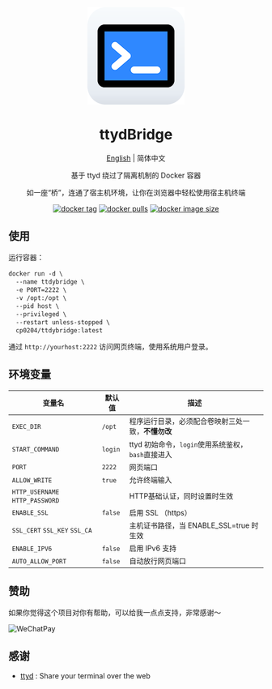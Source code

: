 <div align="center">

![logo](img/icon.png)

# ttydBridge

[English](/README.md) | 简体中文

基于 ttyd 绕过了隔离机制的 Docker 容器

如一座“桥”，连通了宿主机环境，让你在浏览器中轻松使用宿主机终端

[![docker tag][docker-tag-image]][github-url] [![docker pulls][docker-pulls-image]][docker-url] [![docker image size][docker-image-size-image]][docker-url]

[docker-tag-image]: https://img.shields.io/docker/v/cp0204/ttydbridge
[docker-pulls-image]: https://img.shields.io/docker/pulls/cp0204/ttydbridge
[docker-image-size-image]: https://img.shields.io/docker/image-size/cp0204/ttydbridge
[github-url]: https://github.com/Cp0204/ttydbridge
[docker-url]: https://hub.docker.com/r/cp0204/ttydbridge

</div>

## 使用

运行容器：

```shell
docker run -d \
  --name ttdybridge \
  -e PORT=2222 \
  -v /opt:/opt \
  --pid host \
  --privileged \
  --restart unless-stopped \
  cp0204/ttdybridge:latest
```

通过 `http://yourhost:2222` 访问网页终端，使用系统用户登录。

## 环境变量

| 变量名                          | 默认值  | 描述                                               |
| ------------------------------- | ------- | -------------------------------------------------- |
| `EXEC_DIR`                      | `/opt`  | 程序运行目录，必须配合卷映射三处一致，**不懂勿改** |
| `START_COMMAND`                 | `login` | ttyd 初始命令，`login`使用系统鉴权，`bash`直接进入 |
| `PORT`                          | `2222`  | 网页端口                                           |
| `ALLOW_WRITE`                   | `true`  | 允许终端输入                                       |
| `HTTP_USERNAME` `HTTP_PASSWORD` |         | HTTP基础认证，同时设置时生效                       |
| `ENABLE_SSL`                    | `false` | 启用 SSL （https）                                 |
| `SSL_CERT` `SSL_KEY` `SSL_CA`   |         | 主机证书路径，当 ENABLE_SSL=true 时生效            |
| `ENABLE_IPV6`                   | `false` | 启用 IPv6 支持                                     |
| `AUTO_ALLOW_PORT`               | `false` | 自动放行网页端口                                   |

## 赞助

如果你觉得这个项目对你有帮助，可以给我一点点支持，非常感谢～

![WeChatPay](https://cdn.jsdelivr.net/gh/Cp0204/Cp0204@main/img/wechat_pay_qrcode.png)

## 感谢

- [ttyd](https://github.com/tsl0922/ttyd) : Share your terminal over the web
